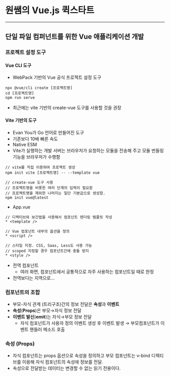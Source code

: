 # 원쌤의 Vue.js 퀵스타트
___
## 단일 파일 컴퍼넌트를 위한 Vue 애플리케이션 개발
### 프로젝트 설정 도구
#### Vue CLI 도구
* WebPack 기반의 Vue 공식 프로젝트 설정 도구
```cli
npx @vue/cli create [프로젝트명]
cd [프로젝트명]
npm run serve
```
* 최근에는 vite 기반의 create-vue 도구를 사용할 것을 권장
#### Vite 기반의 도구
* Evan You가 Go 언어로 만들어진 도구
* 기존보다 10배 빠른 속도
* Native ESM
* Vite가 실행하는 개발 서버는 브라우저가 요청하는 모듈을 전송해 주고 모듈 번들링 기능을 브라우저가 수행함
```
// vite를 직접 이용하여 프로젝트 생성
npm init vite [프로젝트명] -- --template vue

// create-vue 도구 사용
// 프로젝트명을 비롯한 여러 단계의 입력이 필요함
// 프로젝트명을 제외한 나머지는 일단 기본값으로 생성함.
npm init vue@latest
```
* App.vue
```vue
// 디렉티브와 보간법을 사용해서 컴포넌트 렌더링 템플릿 작성
* <template />

// Vue 컴포넌트 내부의 옵션을 정의
* <script />

// 스타일 지정. CSS, Saas, Less도 사용 가능
// scoped 지정할 경우 컴포넌트간에 충돌 방지
* <style />
```
* 전역 컴포넌트
  * 여러 화면, 컴포넌트에서 공통적으로 자주 사용하는 컴포넌트일 때로 한정
* 전역보다는 지역으로...
### 컴포넌트의 조합
* 부모-자식 관계 (트리구조)간의 정보 전달은 **속성**과 **이벤트**
* **속성**(**Props**)은 부모→자식 정보 전달
* **이벤트 발신**(**emit**)는 자식→부모 정보 전달
  * 자식 컴포넌트가 사용자 정의 이벤트 생성 후 이벤트 발생 → 부모컴포넌트가 이벤트 핸들러 메소드 호출
### 속성 (Props)
* 자식 컴포넌트는 props 옵션으로 속성을 정의하고 부모 컴포넌트는 v-bind 디렉티브를 이용해 자식 컴포넌트의 속성에 정보를 전달.
* 속성으로 전달받는 데이터는 변경할 수 없는 읽기 전용이다.
